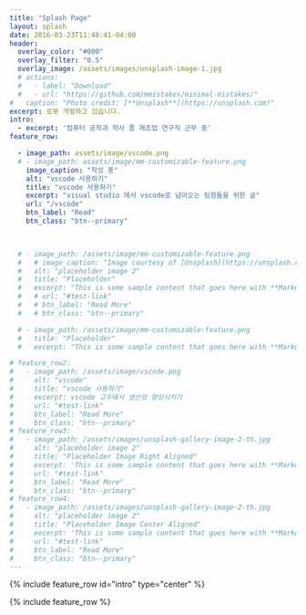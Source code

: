 ```yaml
---
title: "Splash Page"
layout: splash
date: 2016-03-23T11:48:41-04:00
header:
  overlay_color: "#000"
  overlay_filter: "0.5"
  overlay_image: /assets/images/unsplash-image-1.jpg
  # actions:
  #   - label: "Download"
  #   - url: "https://github.com/mmistakes/minimal-mistakes/"
#   caption: "Photo credit: [**Unsplash**](https://unsplash.com)"
excerpt: 로봇 개발하고 있습니다.
intro: 
  - excerpt: '컴퓨터 공학과 학사 졸 제조업 연구직 근무 중'
feature_row:

  - image_path: assets/image/vscode.png
  # - image_path: assets/image/mm-customizable-feature.png
    image_caption: "작성 중"
    alt: "vscode 사용하기"
    title: "vscode 사용하기"
    excerpt: "visual studio 에서 vscode로 넘어오는 팀원들을 위한 글"
    url: "/vscode"
    btn_label: "Read"
    btn_class: "btn--primary"

    

  # - image_path: /assets/image/mm-customizable-feature.png
  #   # image_caption: "Image courtesy of [Unsplash](https://unsplash.com/)"
  #   alt: "placeholder image 2"
  #   title: "Placeholder"
  #   excerpt: "This is some sample content that goes here with **Markdown** formatting."
  #   # url: "#test-link"
  #   # btn_label: "Read More"
  #   # btn_class: "btn--primary"

  # - image_path: /assets/image/mm-customizable-feature.png
  #   title: "Placeholder"
  #   excerpt: "This is some sample content that goes here with **Markdown** formatting."

# feature_row2:
#   - image_path: /assets/image/vscode.png
#     alt: "vscode"
#     title: "vscode 사용하기"
#     excerpt: vscode 고수돼서 생산성 향상시키기
#     url: "#test-link"
#     btn_label: "Read More"
#     btn_class: "btn--primary"
# feature_row3:
#   - image_path: /assets/images/unsplash-gallery-image-2-th.jpg
#     alt: "placeholder image 2"
#     title: "Placeholder Image Right Aligned"
#     excerpt: 'This is some sample content that goes here with **Markdown** formatting. Right aligned with `type="right"`'
#     url: "#test-link"
#     btn_label: "Read More"
#     btn_class: "btn--primary"
# feature_row4:
#   - image_path: /assets/images/unsplash-gallery-image-2-th.jpg
#     alt: "placeholder image 2"
#     title: "Placeholder Image Center Aligned"
#     excerpt: 'This is some sample content that goes here with **Markdown** formatting. Centered with `type="center"`'
#     url: "#test-link"
#     btn_label: "Read More"
#     btn_class: "btn--primary"
---
```


{% include feature_row id="intro" type="center" %}

{% include feature_row %}

<!-- {% include feature_row id="feature_row2" type="left" %} -->

<!-- {% include feature_row id="feature_row3" type="right" %} -->

<!-- {% include feature_row id="feature_row4" type="center" %} -->